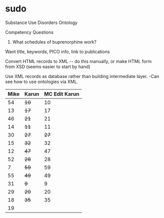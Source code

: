 # sudo
Substance Use Disorders Ontology

Competency Questions
1. What schedules of buprenorphine work?

Want title, keywords, PICO info, link to publications

Convert HTML records to XML
  -- do this manually, or make HTML form from XSD (seems easier to start by hand)

 Use XML records as database rather than building intermediate layer. 
 -Can see how to use ontologies via XML. 

| Mike 	| Karun 	| MC Edit Karun	|
|------	|-------	|------	|
| 54 	| ~~10~~ 	| 10 	| 
| 13 	| ~~17~~ 	| 17 	|
| 46 	| ~~21~~ 	| 21 	|
| 14 	| ~~11~~ 	| 11 	|
| 30 	| ~~27~~ 	| ~~27~~|
| 15 	| ~~32~~ 	| 32 	|
| 12 	| ~~47~~ 	| 47 	|
| 52 	| ~~28~~ 	| 28 	|
| 7 	| ~~59~~ 	| 59 	|
| 55 	| ~~49~~ 	| 49 	|
| 31 	| ~~9~~ 	| 9 	|
| 29 	| ~~20~~ 	| 20 	|
| 18 	| ~~35~~ 	| 35 	|
| 19 	|  	|  	|
